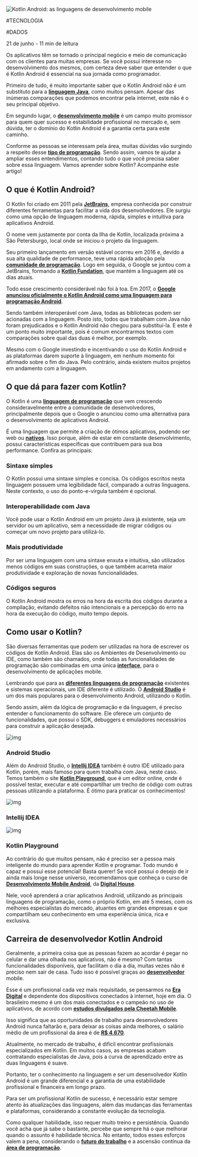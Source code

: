 ![Kotlin Android: as linguagens de desenvolvimento mobile](https://www.digitalhouse.com/br/assets/blog/210621121909-rvyex53hekq6rl0gz.jpg)

\#TECNOLOGIA

\#DADOS



21 de junho - 11 min de leitura

Os aplicativos têm se tornado o principal negócio e meio de comunicação com os clientes para muitas empresas. Se você possui interesse no desenvolvimento dos mesmos, com certeza deve saber que entender o que é Kotlin Android é essencial na sua jornada como programador.



Primeiro de tudo, é muito importante saber que o Kotlin Android não é um substituto para a **[linguagem Java](https://www.digitalhouse.com/br/blog/linguagem-java-para-iniciantes-programacao)**, como muitos pensam. Apesar das inúmeras comparações que podemos encontrar pela internet, este não é o seu principal objetivo.

Em segundo lugar, o **[desenvolvimento mobile](https://www.digitalhouse.com/br/blog/linguagem-de-desenvolvimento-mobile)** é um campo muito promissor para quem quer sucesso e estabilidade profissional no mercado e, sem dúvida, ter o domínio do Kotlin Android é a garantia certa para este caminho.

Conforme as pessoas se interessam pela área, muitas dúvidas vão surgindo a respeito desse **[tipo de programação](https://www.digitalhouse.com/br/blog/tipos-de-linguagens-de-programacao)**. Sendo assim, vamos te ajudar a ampliar esses entendimentos, contando tudo o que você precisa saber sobre essa linguagem. Vamos aprender sobre Kotlin? Acompanhe este artigo!

## **O que é Kotlin Android?**

O Kotlin foi criado em 2011 pela **[JetBrains](https://www.jetbrains.com/pt-br)**, empresa conhecida por construir diferentes ferramentas para facilitar a vida dos desenvolvedores. Ele surgiu como uma opção de linguagem moderna, rápida, simples e intuitiva para aplicativos Android.

O nome vem justamente por conta da Ilha de Kotlin, localizada próxima a São Petersburgo, local onde se iniciou o projeto da linguagem.

Seu primeiro lançamento em versão estável ocorreu em 2016 e, devido a sua alta qualidade de performance, teve uma rápida adoção pela **[comunidade de programação](https://www.digitalhouse.com/br/blog/melhores-comunidades-de-tecnologia-programacao)**. Logo em seguida, o Google se juntou com a JetBrains, formando a **[Kotlin Fundation](https://kotlinlang.org/docs/kotlin-foundation.html)**, que mantém a linguagem até os dias atuais.

Todo esse crescimento considerável não foi à toa. Em 2017, o **[Google anunciou oficialmente o Kotlin Android como uma linguagem para programação Android](https://www.youtube.com/watch?v=X1RVYt2QKQE)**.

Sendo também interoperável com Java, todas as bibliotecas podem ser acionadas com a linguagem. Posto isto, todos que trabalham com Java não foram prejudicados e o Kotlin Android não chegou para substituí-la. E este é um ponto muito importante, pois é comum encontrarmos textos com comparações sobre qual das duas é melhor, por exemplo.

Mesmo com o Google investindo e incentivando o uso do Kotlin Android e as plataformas darem suporte à linguagem, em nenhum momento foi afirmado sobre o fim do Java. Pelo contrário, ainda existem muitos projetos em andamento com a linguagem.

## **O que dá para fazer com Kotlin?**

O Kotlin é uma **[linguagem de programação](https://www.digitalhouse.com/br/blog/qual-linguagem-de-programacao-escolher)** que vem crescendo consideravelmente entre a comunidade de desenvolvedores, principalmente depois que o Google o anunciou como uma alternativa para o desenvolvimento de aplicativos Android.

É uma linguagem que permite a criação de ótimos aplicativos, podendo ser web ou **[nativos](https://www.digitalhouse.com/br/blog/diferenca-desenvolvimento-hibrido-ou-nativo)**. Isso porque, além de estar em constante desenvolvimento, possui características específicas que contribuem para sua boa performance. Confira as principais:

### **Sintaxe simples**

O Kotlin possui uma sintaxe simples e concisa. Os códigos escritos nesta linguagem possuem uma legibilidade fácil, comparado a outras linguagens. Neste contexto, o uso do ponto-e-vírgula também é opcional.

### **Interoperabilidade com Java**

Você pode usar o Kotlin Android em um projeto Java já existente, seja um servidor ou um aplicativo, sem a necessidade de migrar códigos ou começar um novo projeto para utilizá-lo.

### **Mais produtividade**

Por ser uma linguagem com uma sintaxe enxuta e intuitiva, são utilizados menos códigos em suas construções, o que também acarreta maior produtividade e exploração de novas funcionalidades.

### **Códigos seguros**

O Kotlin Android mostra os erros na hora da escrita dos códigos durante a compilação, evitando defeitos não intencionais e a percepção do erro na hora da execução do código, muito tempo depois.

## **Como usar o Kotlin?**

São diversas ferramentas que podem ser utilizadas na hora de escrever os códigos de Kotlin Android. Elas são os Ambientes de Desenvolvimento ou IDE, como também são chamados, onde todas as funcionalidades de programação são combinadas em uma única **[interface](https://www.digitalhouse.com/br/blog/qualidade-de-ui)**, para o desenvolvimento de aplicações mobile.

Lembrando que para as **[diferentes linguagens de programação](https://www.digitalhouse.com/br/blog/linguagens-de-programacao-mais-procuradas)** existentes e sistemas operacionais, um IDE diferente é utilizado. O **[Android Studio](https://developer.android.com/studio?hl=pt&gclid=Cj0KCQjwh_eFBhDZARIsALHjIKd7BztHEKY3mUBFanE16fjLXwG9laIpbbanQdwVcrD1av8OGHFX4tYaAiZ4EALw_wcB&gclsrc=aw.ds)** é um dos mais populares para o desenvolvimento Android, utilizando o Kotlin.

Sendo assim, além da lógica de programação e da linguagem, é preciso entender o funcionamento do software. Ele oferece um conjunto de funcionalidades, que possui o SDK, debuggers e emuladores necessários para construir a aplicação desejada.



![img](https://lh4.googleusercontent.com/UV6rJmQnenjSZmSJ0viQOPNh5c3f19ndlU4CBMQNV7d6tS_QIE_FhuQ1y1F5BJ0KebWDBV-9lELswpxZ56wqo0Pvi23FqZwXW4tFuCDCstYIt-YDBryNzUXgHhIY4KXPkPqAQTBH)

### **Android Studio**

Além do Android Studio, o **[Intellij IDEA](https://www.jetbrains.com/pt-br/idea)** também é outro IDE utilizado para Kotlin, porém, mais famoso para quem trabalha com Java, neste caso. Temos também o site **[Kotlin Playground](https://play.kotlinlang.org/#eyJ2ZXJzaW9uIjoiMS41LjAiLCJwbGF0Zm9ybSI6ImphdmEiLCJhcmdzIjoiIiwianNDb2RlIjoiIiwibm9uZU1hcmtlcnMiOnRydWUsInRoZW1lIjoiaWRlYSIsImNvZGUiOiIvKipcbiAqIFlvdSBjYW4gZWRpdCwgcnVuLCBhbmQgc2hhcmUgdGhpcyBjb2RlLiBcbiAqIHBsYXkua290bGlubGFuZy5vcmcgXG4gKi9cblxuZnVuIG1haW4oKSB7XG4gICAgcHJpbnRsbihcIkhlbGxvLCB3b3JsZCEhIVwiKVxufSJ9)**, que é um editor online, onde é possível testar, executar e até compartilhar um trecho de código com outras pessoas utilizando a plataforma. É ótimo para praticar os conhecimentos!



![img](https://lh5.googleusercontent.com/J4KQfUIrs7yyw8XtpEudnNQSqzrxuBhQddsAF_Tnqqq6jUWGbWLKzqlC6qKYo-3dme5bhUPOJ8gKJ6XxDL4aCYLX2PMS7qLyQvC3siBQMBnkb_Px2NmrRUy3nRs24fPsphYu48tD)

### **Intellij IDEA**



![img](https://lh3.googleusercontent.com/d6UOY_vmw9VJ5Ia-ihHWCLX1YHdSdHB3AZjSfX88wrr_NEzqLCws8wP8Q5GucUwJBoL6nAFBLqXqWkBV9SBYpENPdVs5h_zxr8VomYLYl8GlgPWV-GtgzjwSlJOb4xiF5HR_gxEQ)

### **Kotlin Playground**

Ao contrário do que muitos pensam, não é preciso ser a pessoa mais inteligente do mundo para aprender Kotlin e programar. Todo mundo é capaz e possui esse potencial! Basta querer! Se você possui o desejo de ir ainda mais longe nesse universo, recomendamos que conheça o curso de **[Desenvolvimento Mobile Android](https://www.digitalhouse.com/br/curso/desenvolvimento-mobile-android?utm_source=blog&utm_medium=post&utm_campaign=kotlin-android)**, da **[Digital House](https://www.digitalhouse.com/br?utm_source=blog&utm_medium=post&utm_campaign=kotlin-android)**.

Nele, você aprenderá a criar aplicativos Android, utilizando as principais linguagens de programação, como o próprio Kotlin, em até 5 meses, com os melhores especialistas do mercado, atuantes em grandes empresas e que compartilham seu conhecimento em uma experiência única, rica e exclusiva.

## **Carreira de desenvolvedor Kotlin Android**

Geralmente, a primeira coisa que as pessoas fazem ao acordar é pegar no celular e dar uma olhada nos aplicativos, não é mesmo? Com tantas funcionalidades disponíveis, que facilitam o dia a dia, muitas vezes não é preciso nem sair de casa. Tudo isso é possível graças ao **[desenvolvedor](https://www.digitalhouse.com/br/blog/freelancers-mais-procurados)** mobile.

Esse é um profissional cada vez mais requisitado, se pensarmos na **[Era Digital](https://www.digitalhouse.com/br/blog/como-ser-lider-era-digital)** e dependente dos dispositivos conectados à internet, hoje em dia. O brasileiro mesmo é um dos mais conectados e o campeão no uso de aplicativos, de acordo com **[estudos divulgados pela Cheetah Mobile](https://www.terra.com.br/noticias/dino/o-brasil-e-um-dos-campeoes-no-uso-de-aplicativos-de-acordo-com-cheetah-mobile,5f5da56efea04f0b76c86cd84d14ce3957hltsn4.html)**.

Isso significa que as oportunidades de trabalho para desenvolvedores Android nunca faltarão e, para deixar as coisas ainda melhores, o salário médio de um profissional da área é de **[R$ 4.670](https://www.vagas.com.br/cargo/desenvolvedor-android)**.

Atualmente, no mercado de trabalho, é difícil encontrar profissionais especializados em Kotlin. Em muitos casos, as empresas acabam contratando especialistas de Java, pois a curva de aprendizado entre as duas linguagens é suave.

Portanto, ter o conhecimento na linguagem e ser um desenvolvedor Kotlin Android é um grande diferencial e a garantia de uma estabilidade profissional e financeira em longo prazo.

Para ser um profissional Kotlin de sucesso, é necessário estar sempre atento às atualizações das linguagens, além das mudanças das ferramentas e plataformas, considerando a constante evolução da tecnologia.

Como qualquer habilidade, isso requer muito treino e persistência. Quando você acha que já sabe o bastante, percebe que sempre há o que melhorar quando o assunto é habilidade técnica. No entanto, todos esses esforços valem a pena, considerando o **[futuro do trabalho](https://www.digitalhouse.com/br/blog/profissao-do-futuro)** e a ascensão contínua da **[área de programação](https://www.digitalhouse.com/br/blog/carreira-de-programacao)**.